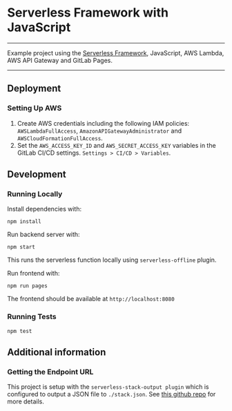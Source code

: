 
# Serverless Framework with JavaScript

---

Example project using the [Serverless Framework](https://serverless.com), JavaScript, AWS Lambda, AWS API Gateway and GitLab Pages.

---

## Deployment

### Setting Up AWS

1. Create AWS credentials including the following IAM policies: `AWSLambdaFullAccess`, `AmazonAPIGatewayAdministrator` and `AWSCloudFormationFullAccess`.
1. Set the `AWS_ACCESS_KEY_ID` and `AWS_SECRET_ACCESS_KEY` variables in the GitLab CI/CD settings. `Settings > CI/CD > Variables`.  

## Development

### Running Locally

Install dependencies with:

```
npm install
```

Run backend server with:

```
npm start
```

This runs the serverless function locally using `serverless-offline` plugin.

Run frontend with:

``` 
npm run pages
```

The frontend should be available at `http://localhost:8080`

### Running Tests
```
npm test
```

## Additional information

### Getting the Endpoint URL

This project is setup with the `serverless-stack-output plugin` which is configured to output a JSON file to `./stack.json`. See [this github repo](https://github.com/sbstjn/serverless-stack-output) for more details.

